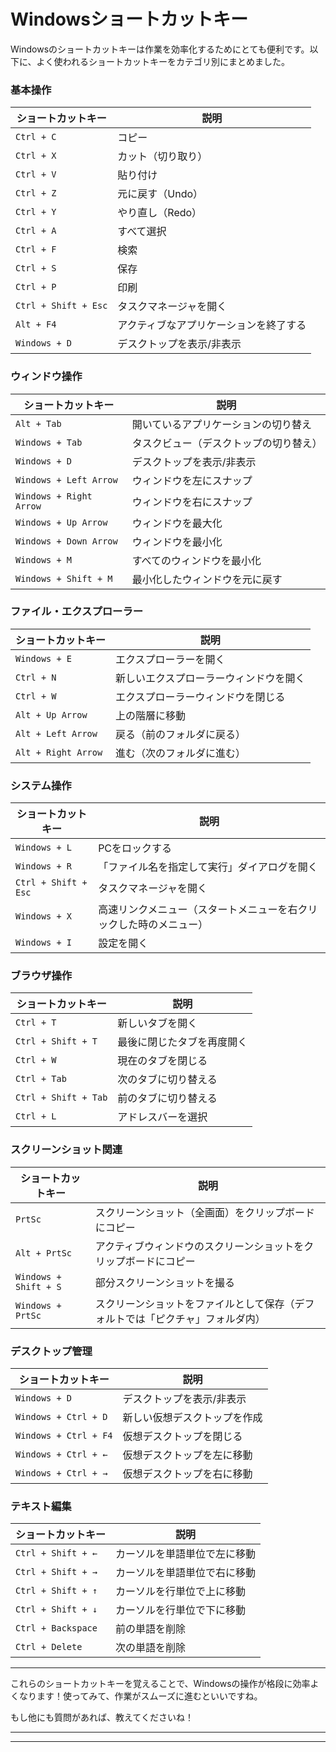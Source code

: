 # Windowsショートカットキー

Windowsのショートカットキーは作業を効率化するためにとても便利です。以下に、よく使われるショートカットキーをカテゴリ別にまとめました。

### **基本操作**

| ショートカットキー            | 説明                  |
| -------------------- | ------------------- |
| `Ctrl + C`           | コピー                 |
| `Ctrl + X`           | カット（切り取り）           |
| `Ctrl + V`           | 貼り付け                |
| `Ctrl + Z`           | 元に戻す（Undo）          |
| `Ctrl + Y`           | やり直し（Redo）          |
| `Ctrl + A`           | すべて選択               |
| `Ctrl + F`           | 検索                  |
| `Ctrl + S`           | 保存                  |
| `Ctrl + P`           | 印刷                  |
| `Ctrl + Shift + Esc` | タスクマネージャを開く         |
| `Alt + F4`           | アクティブなアプリケーションを終了する |
| `Windows + D`        | デスクトップを表示/非表示       |

### **ウィンドウ操作**

| ショートカットキー               | 説明                  |
| ----------------------- | ------------------- |
| `Alt + Tab`             | 開いているアプリケーションの切り替え  |
| `Windows + Tab`         | タスクビュー（デスクトップの切り替え） |
| `Windows + D`           | デスクトップを表示/非表示       |
| `Windows + Left Arrow`  | ウィンドウを左にスナップ        |
| `Windows + Right Arrow` | ウィンドウを右にスナップ        |
| `Windows + Up Arrow`    | ウィンドウを最大化           |
| `Windows + Down Arrow`  | ウィンドウを最小化           |
| `Windows + M`           | すべてのウィンドウを最小化       |
| `Windows + Shift + M`   | 最小化したウィンドウを元に戻す     |

### **ファイル・エクスプローラー**

| ショートカットキー           | 説明                  |
| ------------------- | ------------------- |
| `Windows + E`       | エクスプローラーを開く         |
| `Ctrl + N`          | 新しいエクスプローラーウィンドウを開く |
| `Ctrl + W`          | エクスプローラーウィンドウを閉じる   |
| `Alt + Up Arrow`    | 上の階層に移動             |
| `Alt + Left Arrow`  | 戻る（前のフォルダに戻る）       |
| `Alt + Right Arrow` | 進む（次のフォルダに進む）       |

### **システム操作**

| ショートカットキー            | 説明                                |
| -------------------- | --------------------------------- |
| `Windows + L`        | PCをロックする                          |
| `Windows + R`        | 「ファイル名を指定して実行」ダイアログを開く            |
| `Ctrl + Shift + Esc` | タスクマネージャを開く                       |
| `Windows + X`        | 高速リンクメニュー（スタートメニューを右クリックした時のメニュー） |
| `Windows + I`        | 設定を開く                             |

### **ブラウザ操作**

| ショートカットキー            | 説明            |
| -------------------- | ------------- |
| `Ctrl + T`           | 新しいタブを開く      |
| `Ctrl + Shift + T`   | 最後に閉じたタブを再度開く |
| `Ctrl + W`           | 現在のタブを閉じる     |
| `Ctrl + Tab`         | 次のタブに切り替える    |
| `Ctrl + Shift + Tab` | 前のタブに切り替える    |
| `Ctrl + L`           | アドレスバーを選択     |

### **スクリーンショット関連**

| ショートカットキー             | 説明                                      |
| --------------------- | --------------------------------------- |
| `PrtSc`               | スクリーンショット（全画面）をクリップボードにコピー              |
| `Alt + PrtSc`         | アクティブウィンドウのスクリーンショットをクリップボードにコピー        |
| `Windows + Shift + S` | 部分スクリーンショットを撮る                          |
| `Windows + PrtSc`     | スクリーンショットをファイルとして保存（デフォルトでは「ピクチャ」フォルダ内） |

### **デスクトップ管理**

| ショートカットキー             | 説明             |
| --------------------- | -------------- |
| `Windows + D`         | デスクトップを表示/非表示  |
| `Windows + Ctrl + D`  | 新しい仮想デスクトップを作成 |
| `Windows + Ctrl + F4` | 仮想デスクトップを閉じる   |
| `Windows + Ctrl + ←`  | 仮想デスクトップを左に移動  |
| `Windows + Ctrl + →`  | 仮想デスクトップを右に移動  |

### **テキスト編集**

| ショートカットキー          | 説明             |
| ------------------ | -------------- |
| `Ctrl + Shift + ←` | カーソルを単語単位で左に移動 |
| `Ctrl + Shift + →` | カーソルを単語単位で右に移動 |
| `Ctrl + Shift + ↑` | カーソルを行単位で上に移動  |
| `Ctrl + Shift + ↓` | カーソルを行単位で下に移動  |
| `Ctrl + Backspace` | 前の単語を削除        |
| `Ctrl + Delete`    | 次の単語を削除        |

---

これらのショートカットキーを覚えることで、Windowsの操作が格段に効率よくなります！使ってみて、作業がスムーズに進むといいですね。

もし他にも質問があれば、教えてくださいね！

---
---
